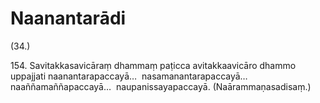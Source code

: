 

# Naanantarādi






(34.)

154\. Savitakkasavicāraṃ dhammaṃ paṭicca avitakkaavicāro dhammo uppajjati naanantarapaccayā…  nasamanantarapaccayā…  naaññamaññapaccayā…  naupanissayapaccayā. (Naārammaṇasadisaṃ.)



